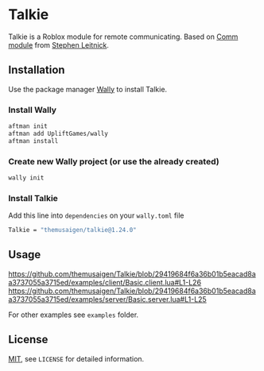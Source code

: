 # Talkie

Talkie is a Roblox module for remote communicating. Based on [Comm module](https://github.com/Sleitnick/RbxUtil/tree/main/modules/comm) from [Stephen Leitnick](https://github.com/Sleitnick).

## Installation

Use the package manager [Wally](https://wally.run/) to install Talkie.

### Install Wally
```bash
aftman init
aftman add UpliftGames/wally
aftman install
```

### Create new Wally project (or use the already created)

```bash
wally init
```

### Install Talkie
Add this line into `dependencies` on your `wally.toml` file

```bash
Talkie = "themusaigen/talkie@1.24.0"
```

## Usage

https://github.com/themusaigen/Talkie/blob/29419684f6a36b01b5eacad8aa3737055a3715ed/examples/client/Basic.client.lua#L1-L26
https://github.com/themusaigen/Talkie/blob/29419684f6a36b01b5eacad8aa3737055a3715ed/examples/server/Basic.server.lua#L1-L25

For other examples see `examples` folder.

## License

[MIT](https://choosealicense.com/licenses/mit/), see `LICENSE` for detailed information.
